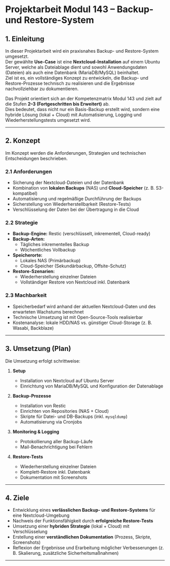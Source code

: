 # Projektarbeit Modul 143 – Backup- und Restore-System

## 1. Einleitung
In dieser Projektarbeit wird ein praxisnahes Backup- und Restore-System umgesetzt.  
Der gewählte **Use-Case** ist eine **Nextcloud-Installation** auf einem Ubuntu Server, welche als Dateiablage dient und sowohl Anwendungsdaten (Dateien) als auch eine Datenbank (MariaDB/MySQL) beinhaltet.  
Ziel ist es, ein vollständiges Konzept zu entwickeln, die Backup- und Restore-Prozesse technisch zu realisieren und die Ergebnisse nachvollziehbar zu dokumentieren.  

Das Projekt orientiert sich an der Kompetenzmatrix Modul 143 und zielt auf die Stufen **2–3 (Fortgeschritten bis Erweitert)** ab.  
Dies bedeutet, dass nicht nur ein Basis-Backup erstellt wird, sondern eine hybride Lösung (lokal + Cloud) mit Automatisierung, Logging und Wiederherstellungstests umgesetzt wird.  

---

## 2. Konzept
Im Konzept werden die Anforderungen, Strategien und technischen Entscheidungen beschrieben.  

### 2.1 Anforderungen
- Sicherung der Nextcloud-Dateien und der Datenbank  
- Kombination von **lokalen Backups** (NAS) und **Cloud-Speicher** (z. B. S3-kompatibel)  
- Automatisierung und regelmäßige Durchführung der Backups  
- Sicherstellung von Wiederherstellbarkeit (Restore-Tests)  
- Verschlüsselung der Daten bei der Übertragung in die Cloud  

### 2.2 Strategie
- **Backup-Engine:** Restic (verschlüsselt, inkrementell, Cloud-ready)  
- **Backup-Arten:**  
  - Tägliches inkrementelles Backup  
  - Wöchentliches Vollbackup  
- **Speicherorte:**  
  - Lokales NAS (Primärbackup)  
  - Cloud-Speicher (Sekundärbackup, Offsite-Schutz)  
- **Restore-Szenarien:**  
  - Wiederherstellung einzelner Dateien  
  - Vollständiger Restore von Nextcloud inkl. Datenbank  

### 2.3 Machbarkeit
- Speicherbedarf wird anhand der aktuellen Nextcloud-Daten und des erwarteten Wachstums berechnet  
- Technische Umsetzung ist mit Open-Source-Tools realisierbar  
- Kostenanalyse: lokale HDD/NAS vs. günstiger Cloud-Storage (z. B. Wasabi, Backblaze)  

---

## 3. Umsetzung (Plan)
Die Umsetzung erfolgt schrittweise:  

1. **Setup**  
   - Installation von Nextcloud auf Ubuntu Server  
   - Einrichtung von MariaDB/MySQL und Konfiguration der Datenablage  

2. **Backup-Prozesse**  
   - Installation von Restic  
   - Einrichten von Repositories (NAS + Cloud)  
   - Skripte für Datei- und DB-Backups (inkl. `mysqldump`)  
   - Automatisierung via Cronjobs  

3. **Monitoring & Logging**  
   - Protokollierung aller Backup-Läufe  
   - Mail-Benachrichtigung bei Fehlern  

4. **Restore-Tests**  
   - Wiederherstellung einzelner Dateien  
   - Komplett-Restore inkl. Datenbank  
   - Dokumentation mit Screenshots  

---

## 4. Ziele
- Entwicklung eines **verlässlichen Backup- und Restore-Systems** für eine Nextcloud-Umgebung  
- Nachweis der Funktionsfähigkeit durch **erfolgreiche Restore-Tests**  
- Umsetzung einer **hybriden Strategie** (lokal + Cloud) mit Verschlüsselung  
- Erstellung einer **verständlichen Dokumentation** (Prozess, Skripte, Screenshots)  
- Reflexion der Ergebnisse und Erarbeitung möglicher Verbesserungen (z. B. Skalierung, zusätzliche Sicherheitsmaßnahmen)  

---
